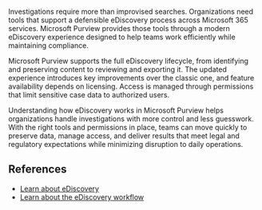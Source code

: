 Investigations require more than improvised searches. Organizations need tools that support a defensible eDiscovery process across Microsoft 365 services. Microsoft Purview provides those tools through a modern eDiscovery experience designed to help teams work efficiently while maintaining compliance.

Microsoft Purview supports the full eDiscovery lifecycle, from identifying and preserving content to reviewing and exporting it. The updated experience introduces key improvements over the classic one, and feature availability depends on licensing. Access is managed through permissions that limit sensitive case data to authorized users.

Understanding how eDiscovery works in Microsoft Purview helps organizations handle investigations with more control and less guesswork. With the right tools and permissions in place, teams can move quickly to preserve data, manage access, and deliver results that meet legal and regulatory expectations while minimizing disruption to daily operations.

## References

- [Learn about eDiscovery](/purview/edisc?azure-portal=true)
- [Learn about the eDiscovery workflow](/purview/edisc-workflow?azure-portal=true)
